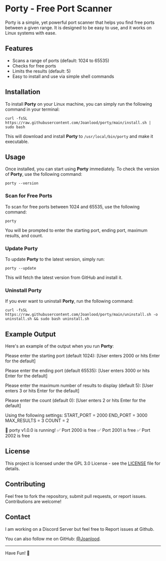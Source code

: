 # Porty - Free Port Scanner

Porty is a simple, yet powerful port scanner that helps you find free ports between a given range. It is designed to be easy to use, and it works on Linux systems with ease.

## Features
- Scans a range of ports (default: 1024 to 65535)
- Checks for free ports
- Limits the results (default: 5)
- Easy to install and use via simple shell commands

## Installation

To install **Porty** on your Linux machine, you can simply run the following command in your terminal:

`curl -fsSL https://raw.githubusercontent.com/Joanlood/porty/main/install.sh | sudo bash`

This will download and install **Porty** to `/usr/local/bin/porty` and make it executable.

## Usage

Once installed, you can start using **Porty** immediately. To check the version of **Porty**, use the following command:

`porty --version`

### Scan for Free Ports

To scan for free ports between 1024 and 65535, use the following command:

`porty`

You will be prompted to enter the starting port, ending port, maximum results, and count.

### Update Porty

To update **Porty** to the latest version, simply run:

`porty --update`

This will fetch the latest version from GitHub and install it.

### Uninstall Porty

If you ever want to uninstall **Porty**, run the following command:

`curl -fsSL https://raw.githubusercontent.com/Joanlood/porty/main/uninstall.sh -o uninstall.sh && sudo bash uninstall.sh`

## Example Output

Here's an example of the output when you run **Porty**:

Please enter the starting port (default 1024):
[User enters 2000 or hits Enter for the default]

Please enter the ending port (default 65535):
[User enters 3000 or hits Enter for the default]

Please enter the maximum number of results to display (default 5):
[User enters 3 or hits Enter for the default]

Please enter the count (default 0):
[User enters 2 or hits Enter for the default]

Using the following settings:
START_PORT = 2000
END_PORT = 3000
MAX_RESULTS = 3
COUNT = 2

🚀 porty v1.0.0 is running!
✅ Port 2000 is free
✅ Port 2001 is free
✅ Port 2002 is free

## License

This project is licensed under the GPL 3.0 License - see the [LICENSE](LICENSE) file for details.

## Contributing

Feel free to fork the repository, submit pull requests, or report issues. Contributions are welcome!

## Contact

I am working on a Discord Server but feel free to Report issues at Github.

You can also follow me on GitHub: [@Joanlood](https://github.com/Joanlood).

---

Have Fun! 🚀

